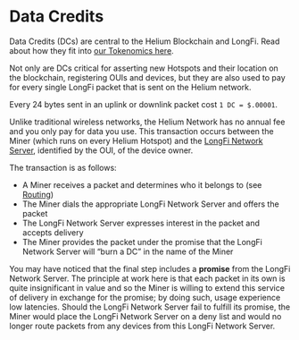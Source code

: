 # Data Credits

Data Credits \(DCs\) are central to the Helium Blockchain and LongFi. Read about how they fit into [our Tokenomics here](https://github.com/helium/devdocs/tree/67b988ec351854ec4b7608e12b5b8f47f2456abf/docs/blockchain/tokens/README.md).

Not only are DCs critical for asserting new Hotspots and their location on the blockchain, registering OUIs and devices, but they are also used to pay for every single LongFi packet that is sent on the Helium network.

Every 24 bytes sent in an uplink or downlink packet cost `1 DC = $.00001`.

Unlike traditional wireless networks, the Helium Network has no annual fee and you only pay for data you use. This transaction occurs between the Miner \(which runs on every Helium Hotspot\) and the [LongFi Network Server](https://github.com/helium/devdocs/tree/67b988ec351854ec4b7608e12b5b8f47f2456abf/longfi/longfi-network-server/README.md), identified by the OUI, of the device owner.

The transaction is as follows:

* A Miner receives a packet and determines who it belongs to \(see [Routing](https://github.com/helium/devdocs/tree/67b988ec351854ec4b7608e12b5b8f47f2456abf/longfi/longfi-routing/README.md)\)
* The Miner dials the appropriate LongFi Network Server and offers the packet
* The LongFi Network Server expresses interest in the packet and accepts delivery
* The Miner provides the packet under the promise that the LongFi Network Server will “burn a DC” in the name of the Miner

You may have noticed that the final step includes a **promise** from the LongFi Network Server. The principle at work here is that each packet in its own is quite insignificant in value and so the Miner is willing to extend this service of delivery in exchange for the promise; by doing such, usage experience low latencies. Should the LongFi Network Server fail to fulfill its promise, the Miner would place the LongFi Network Server on a deny list and would no longer route packets from any devices from this LongFi Network Server.

